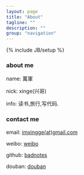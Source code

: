 ```yaml
---
layout: page
title: "About"
tagline: ""
description: ""
group: "navigation"
---
```

{% include JB/setup %}

### about me

 name: 萬軍

 nick: xinge(兴哥)

info: 读书,旅行,写代码.

### contact me

 email: [imxingge(at)gmail.com][email]

 weibo: [weibo][weibo]

github: [badnotes][github]

douban: [douban][douban]


[email]: mailto:imxingge@gmail.com
[weibo]: http://weibo.com/wj10000
[github]: http://github.com/badnotes
[douban]: http://www.douban.com/people/whx10000/
